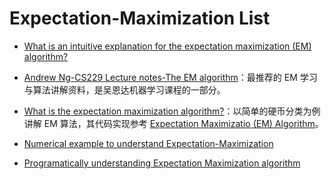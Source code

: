  
 
 
# Expectation-Maximization List

- [What is an intuitive explanation for the expectation maximization (EM) algorithm?](http://6me.us/R0gEUS)

- [Andrew Ng-CS229 Lecture notes-The EM algorithm](http://cs229.stanford.edu/notes/cs229-notes8.pdf)：最推荐的 EM 学习与算法讲解资料，是吴恩达机器学习课程的一部分。

- [What is the expectation maximization algorithm?](http://ai.stanford.edu/~chuongdo/papers/em_tutorial.pdf)：以简单的硬币分类为例讲解 EM 算法，其代码实现参考 [Expectation Maximizatio (EM) Algorithm](https://people.duke.edu/~ccc14/sta-663/EMAlgorithm.html)。

- [Numerical example to understand Expectation-Maximization](http://stats.stackexchange.com/questions/72774/numerical-example-to-understand-expectation-maximization)

- [Programatically understanding Expectation Maximization algorithm](https://github.com/pennyliang/MachineLearning-C---code/blob/master/em/main.cpp)
